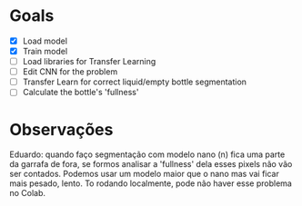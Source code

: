 # Goals

- [x] Load model
- [x] Train model
- [ ] Load libraries for Transfer Learning
- [ ] Edit CNN for the problem
- [ ] Transfer Learn for correct liquid/empty bottle segmentation
- [ ] Calculate the bottle's 'fullness'

# Observações

Eduardo: quando faço segmentação com modelo nano (n) fica uma parte da garrafa de fora, se formos analisar a 'fullness' dela esses pixels não vão ser contados. Podemos usar um modelo maior que o nano mas vai ficar mais pesado, lento. To rodando localmente, pode não haver esse problema no Colab.
